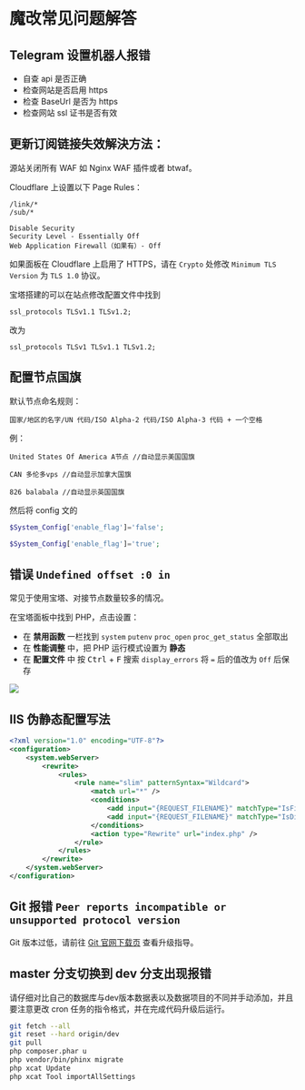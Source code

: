 # 魔改常见问题解答

## Telegram 设置机器人报错

- 自查 api 是否正确
- 检查网站是否启用 https
- 检查 BaseUrl 是否为 https
- 检查网站 ssl 证书是否有效

## 更新订阅链接失效解決方法：

源站关闭所有 WAF 如 Nginx WAF 插件或者 btwaf。

Cloudflare 上设置以下 Page Rules：

```
/link/*
/sub/*
```

```
Disable Security
Security Level - Essentially Off
Web Application Firewall（如果有）- Off
```

如果面板在 Cloudflare 上启用了 HTTPS，请在 `Crypto` 处修改 `Minimum TLS Version` 为 `TLS 1.0` 协议。

宝塔搭建的可以在站点修改配置文件中找到

```
ssl_protocols TLSv1.1 TLSv1.2;
```

改为

```
ssl_protocols TLSv1 TLSv1.1 TLSv1.2;
```

## 配置节点国旗

默认节点命名规则：

```
国家/地区的名字/UN 代码/ISO Alpha-2 代码/ISO Alpha-3 代码 + 一个空格
```

例：

```
United States Of America A节点 //自动显示美国国旗
```

```
CAN 多伦多vps //自动显示加拿大国旗
```

```
826 balabala //自动显示英国国旗
```

然后将 config 文的

```php
$System_Config['enable_flag']='false';
```

```php
$System_Config['enable_flag']='true';
```

## 错误 `Undefined offset :0 in`

常见于使用宝塔、对接节点数量较多的情况。

在宝塔面板中找到 PHP，点击设置：

- 在 **禁用函数** 一栏找到 `system` `putenv` `proc_open` `proc_get_status` 全部取出
- 在 **性能调整** 中，把 PHP 运行模式设置为 **静态**
- 在 **配置文件** 中 按 <kbd>Ctrl</kbd> + <kbd>F</kbd> 搜索 `display_errors` 将 `=` 后的值改为 `Off` 后保存

![](https://i.loli.net/2018/04/06/5ac64a16dbeaf.png)

## IIS 伪静态配置写法

```xml
<?xml version="1.0" encoding="UTF-8"?>
<configuration>
    <system.webServer>
        <rewrite>
            <rules>
                <rule name="slim" patternSyntax="Wildcard">
                    <match url="*" />
                    <conditions>
                        <add input="{REQUEST_FILENAME}" matchType="IsFile" negate="true" />
                        <add input="{REQUEST_FILENAME}" matchType="IsDirectory" negate="true" />
                    </conditions>
                    <action type="Rewrite" url="index.php" />
                </rule>
            </rules>
        </rewrite>
    </system.webServer>
</configuration>
```

## Git 报错 `Peer reports incompatible or unsupported protocol version`

Git 版本过低，请前往 [Git 官网下载页](https://git-scm.com/downloads) 查看升级指导。

## master 分支切换到 dev 分支出现报错

请仔细对比自己的数据库与dev版本数据表以及数据项目的不同并手动添加，并且要注意更改 cron 任务的指令格式，并在完成代码升级后运行。

```bash
git fetch --all
git reset --hard origin/dev
git pull
php composer.phar u
php vendor/bin/phinx migrate
php xcat Update
php xcat Tool importAllSettings
```
